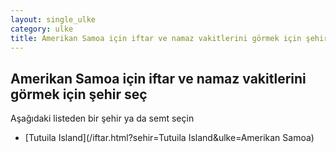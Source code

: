 ```yaml
---
layout: single_ulke
category: ulke
title: Amerikan Samoa için iftar ve namaz vakitlerini görmek için şehir seç
---
```



## Amerikan Samoa için iftar ve namaz vakitlerini görmek için şehir seç

Aşağıdaki listeden bir şehir ya da semt seçin


* [Tutuila Island](/iftar.html?sehir=Tutuila Island&ulke=Amerikan Samoa)
